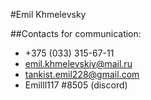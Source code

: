 #Emil Khmelevsky

##Contacts for communication:
- +375 (033) 315-67-11
- emil.khmelevskiy@mail.ru
- tankist.emil228@gmail.com
- Emilll117 #8505 (discord)

